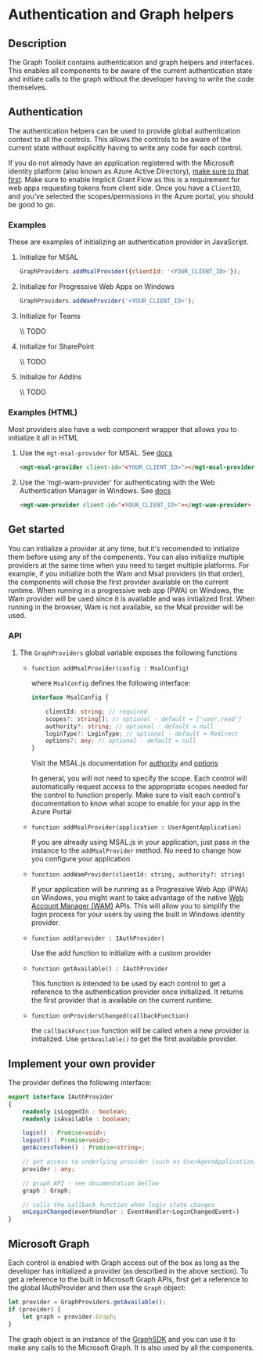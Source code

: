 # Authentication and Graph helpers

## Description
The Graph Toolkit contains authentication and graph helpers and interfaces. This enables all components to be aware of the current authentication state and initiate calls to the graph without the developer having to write the code themselves. 

## Authentication
The authentication helpers can be used to provide global authentication context to all the controls. This allows the controls to be aware of the current state without explicitly having to write any code for each control.

If you do not already have an application registered with the Microsoft identity platform (also known as Azure Active Directory), [make sure to that first](https://docs.microsoft.com/en-us/azure/active-directory/develop/quickstart-register-app). Make sure to enable Implicit Grant Flow as this is a requirement for web apps requesting tokens from client side. Once you have a `ClientID`, and you've selected the scopes/permissions in the Azure portal, you should be good to go.

### Examples

These are examples of initializing an authentication provider in JavaScript. 

1. Initialize for MSAL

    ```js
    GraphProviders.addMsalProvider({clientId: '<YOUR_CLIENT_ID>'});
    ```

2. Initialize for Progressive Web Apps on Windows

    ```js
    GraphProviders.addWamProvider('<YOUR_CLIENT_ID>');
    ```

3. Initialize for Teams

    \\\\ TODO

4. Initialize for SharePoint

    \\\\ TODO

5. Initialize for AddIns

    \\\\ TODO

### Examples (HTML)

Most providers also have a web component wrapper that allows you to initialize it all in HTML

1. Use the `mgt-msal-provider` for MSAL. See [docs](./components/providers/mgt-msal-provider.md)

    ```html
    <mgt-msal-provider client-id="<YOUR_CLIENT_ID>"></mgt-msal-provider>
    ```

2. Use the 'mgt-wam-provider' for authenticating with the Web Authentication Manager in Windows. See [docs](./components/providers/mgt-wam-provider.md)

    ```html
    <mgt-wam-provider client-id="<YOUR_CLIENT_ID>"></mgt-wam-provider>
    ```

## Get started

You can initialize a provider at any time, but it's recomended to initialize them before using any of the components. You can also initialize multiple providers at the same time when you need to target multiple platforms. For example, if you initialize both the Wam and Msal providers (in that order), the components will chose the first provider available on the current runtime. When running in a progressive web app (PWA) on Windows, the Wam provider will be used since it is available and was initialized first. When running in the browser, Wam is not available, so the Msal provider will be used.

### API

1. The `GraphProviders` global variable exposes the following functions
    * `function addMsalProvider(config : MsalConfig)`
        
        where `MsalConfig` defines the following interface:

        ```ts
        interface MsalConfig {

            clientId: string; // required
            scopes?: string[]; // optional - default = ['user.read']
            authority?: string; // optional - default = null
            loginType?: LoginType; // optional - default = Redirect
            options?: any; // optional - default = null
        }
        ```

        Visit the MSAL.js documentation for [authority](https://github.com/AzureAD/microsoft-authentication-library-for-js/wiki/MSAL-basics#initialization-of-msal) and [options](https://github.com/AzureAD/microsoft-authentication-library-for-js/wiki/MSAL-basics#configuration-options)

        In general, you will not need to specify the scope. Each control will automatically request access to the appropriate scopes needed for the control to function properly. Make sure to visit each control's documentation to know what scope to enable for your app in the Azure Portal

    * `function addMsalProvider(application : UserAgentApplication)`

        If you are already using MSAL.js in your application, just pass in the instance to the `addMsalProvider` method. No need to change how you configure your application

    * `function addWamProvider(clientId: string, authority?: string)`

        If your application will be running as a Progressive Web App (PWA) on Windows, you might want to take advantage of the native [Web Account Manager (WAM)](https://docs.microsoft.com/en-us/windows/uwp/security/web-account-manager) APIs. This will allow you to simplify the login process for your users by using the built in Windows identity provider.

    * `function add(provider : IAuthProvider)`

        Use the add function to initialize with a custom provider

    * `function getAvailable() : IAuthProvider`

        This function is intended to be used by each control to get a reference to the authentication provider once initialized. It returns the first provider that is available on the current runtime.

    * `function onProvidersChanged(callbackFunction)`

        the `callbackFunction` function will be called when a new provider is initialized. Use `getAvailable()` to get the first available provider.

## Implement your own provider

The provider defines the following interface:

```ts
export interface IAuthProvider 
{
    readonly isLoggedIn : boolean;
    readonly isAvailable : boolean;

    login() : Promise<void>;
    logout() : Promise<void>;
    getAccessToken() : Promise<string>;

    // get access to underlying provider (such as UserAgentApplication)
    provider : any;

    // graph API - see documentation bellow
    graph : Graph;

    // calls the callback function when login state changes
    onLoginChanged(eventHandler : EventHandler<LoginChangedEvent>)
}
```

## Microsoft Graph

Each control is enabled with Graph access out of the box as long as the developer has initialized a provider (as described in the above section). To get a reference to the built in Microsoft Graph APIs, first get a reference to the global IAuthProvider and then use the `Graph` object:

```js
let provider = GraphProviders.getAvailable();
if (provider) {
    let graph = provider.Graph;
}
```

The graph object is an instance of the [GraphSDK](https://github.com/microsoftgraph/msgraph-sdk-javascript) and you can use it to make any calls to the Microsoft Graph. It is also used by all the components.

